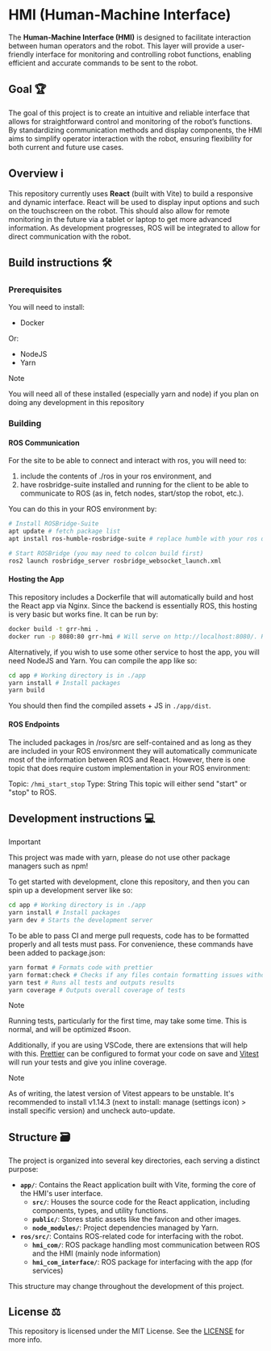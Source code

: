 # HMI (Human-Machine Interface)

The **Human-Machine Interface (HMI)** is designed to facilitate interaction between human operators and the robot. This layer will provide a user-friendly interface for monitoring and controlling robot functions, enabling efficient and accurate commands to be sent to the robot.

## Goal 🏆️

The goal of this project is to create an intuitive and reliable interface that allows for straightforward control and monitoring of the robot’s functions. By standardizing communication methods and display components, the HMI aims to simplify operator interaction with the robot, ensuring flexibility for both current and future use cases.

## Overview ℹ️

This repository currently uses **React** (built with Vite) to build a responsive and dynamic interface. React will be used to display input options and such on the touchscreen on the robot. This should also allow for remote monitoring in the future via a tablet or laptop to get more advanced information. As development progresses, ROS will be integrated to allow for direct communication with the robot.

## Build instructions 🛠️

### Prerequisites

You will need to install:

- Docker

Or:

- NodeJS
- Yarn

> [!NOTE]
> You will need all of these installed (especially yarn and node) if you plan on doing any development in this repository

### Building

#### ROS Communication

For the site to be able to connect and interact with ros, you will need to:

1. include the contents of ./ros in your ros environment, and
2. have rosbridge-suite installed and running for the client to be able to communicate to ROS (as in, fetch nodes, start/stop the robot, etc.).

You can do this in your ROS environment by:

```bash
# Install ROSBridge-Suite
apt update # fetch package list
apt install ros-humble-rosbridge-suite # replace humble with your ros distro

# Start ROSBridge (you may need to colcon build first)
ros2 launch rosbridge_server rosbridge_websocket_launch.xml
```

#### Hosting the App

This repository includes a Dockerfile that will automatically build and host the React app via Nginx. Since the backend is essentially ROS, this hosting is very basic but works fine. It can be run by:

```bash
docker build -t grr-hmi .
docker run -p 8080:80 grr-hmi # Will serve on http://localhost:8080/. Replace '8080:80' with '80:80' to serve on http://localhost/ instead.
```

Alternatively, if you wish to use some other service to host the app, you will need NodeJS and Yarn. You can compile the app like so:

```bash
cd app # Working directory is in ./app
yarn install # Install packages
yarn build
```

You should then find the compiled assets + JS in `./app/dist`.

#### ROS Endpoints

The included packages in /ros/src are self-contained and as long as they are included in your ROS environment they will automatically communicate most of the information between ROS and React. However, there is one topic that does require custom implementation in your ROS environment:

Topic: `/hmi_start_stop`
Type: String
This topic will either send "start" or "stop" to ROS.

## Development instructions 💻️

> [!IMPORTANT]
> This project was made with yarn, please do not use other package managers such as npm!

To get started with development, clone this repository, and then you can spin up a development server like so:

```bash
cd app # Working directory is in ./app
yarn install # Install packages
yarn dev # Starts the development server
```

To be able to pass CI and merge pull requests, code has to be formatted properly and all tests must pass. For convenience, these commands have been added to package.json:

```bash
yarn format # Formats code with prettier
yarn format:check # Checks if any files contain formatting issues without writing anything
yarn test # Runs all tests and outputs results
yarn coverage # Outputs overall coverage of tests
```

> [!NOTE]
> Running tests, particularly for the first time, may take some time. This is normal, and will be optimized #soon.

Additionally, if you are using VSCode, there are extensions that will help with this. [Prettier](https://marketplace.visualstudio.com/items?itemName=esbenp.prettier-vscode) can be configured to format your code on save and [Vitest](https://marketplace.visualstudio.com/items?itemName=vitest.explorer) will run your tests and give you inline coverage.

> [!NOTE]
> As of writing, the latest version of Vitest appears to be unstable. It's recommended to install v1.14.3 (next to install: manage (settings icon) > install specific version) and uncheck auto-update.

## Structure 🗃️

The project is organized into several key directories, each serving a distinct purpose:

- **`app/`**: Contains the React application built with Vite, forming the core of the HMI's user interface.
  - **`src/`**: Houses the source code for the React application, including components, types, and utility functions.
  - **`public/`**: Stores static assets like the favicon and other images.
  - **`node_modules/`**: Project dependencies managed by Yarn.
- **`ros/src/`**: Contains ROS-related code for interfacing with the robot.
  - **`hmi_com/`**: ROS package handling most communication between ROS and the HMI (mainly node information)
  - **`hmi_com_interface/`**: ROS package for interfacing with the app (for services)

This structure may change throughout the development of this project.

## License ⚖️

This repository is licensed under the MIT License. See the [LICENSE](https://github.com/Gold-Rush-Robotics/hmi/blob/main/LICENSE) for more info.
